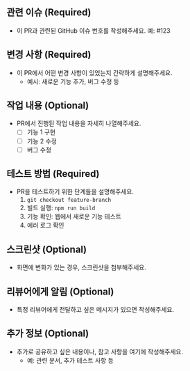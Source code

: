 ## 관련 이슈 (Required)
- 이 PR과 관련된 GitHub 이슈 번호를 작성해주세요. 예: #123

## 변경 사항 (Required)
- 이 PR에서 어떤 변경 사항이 있었는지 간략하게 설명해주세요.
  - 예시: 새로운 기능 추가, 버그 수정 등

## 작업 내용 (Optional)
- PR에서 진행된 작업 내용을 자세히 나열해주세요.
  - [ ] 기능 1 구현
  - [ ] 기능 2 수정
  - [ ] 버그 수정

## 테스트 방법 (Required)
- PR을 테스트하기 위한 단계들을 설명해주세요.
  1. `git checkout feature-branch`
  2. 빌드 실행: `npm run build`
  3. 기능 확인: 웹에서 새로운 기능 테스트
  4. 에러 로그 확인

## 스크린샷 (Optional)
- 화면에 변화가 있는 경우, 스크린샷을 첨부해주세요.

## 리뷰어에게 알림 (Optional)
- 특정 리뷰어에게 전달하고 싶은 메시지가 있으면 작성해주세요.

## 추가 정보 (Optional)
- 추가로 공유하고 싶은 내용이나, 참고 사항을 여기에 작성해주세요.
  - 예: 관련 문서, 추가 테스트 사항 등

